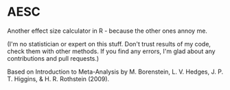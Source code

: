 # AESC
Another effect size calculator in R - because the other ones annoy me.

(I'm no statistician or expert on this stuff. Don't trust results of my code, check them with other methods. If you find any errors, I'm glad about any contributions and pull requests.)

Based on Introduction to Meta-Analysis by M. Borenstein, L. V. Hedges, J. P. T. Higgins, & H. R. Rothstein (2009).
